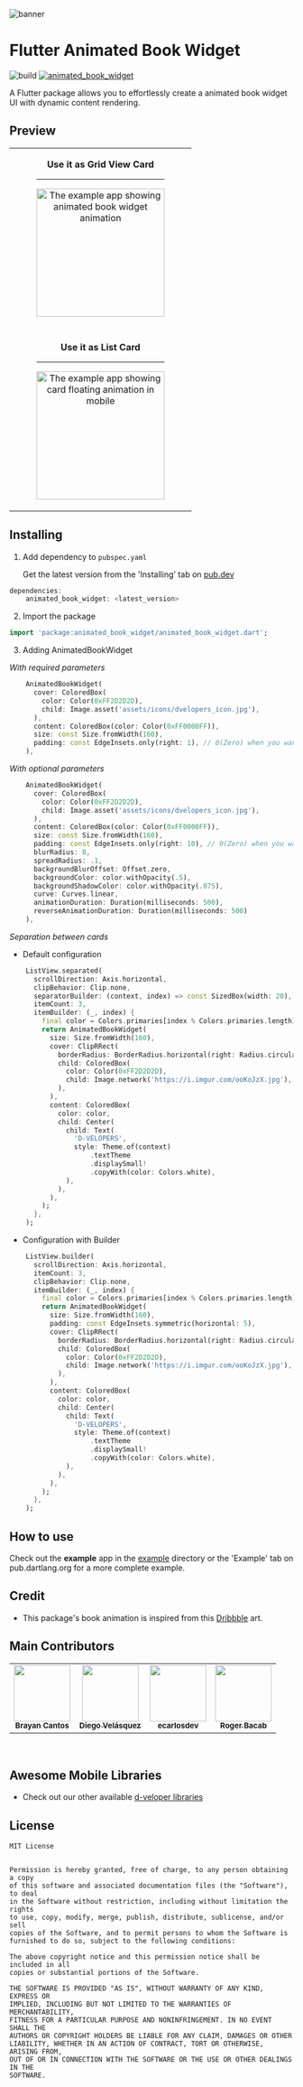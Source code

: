 ![banner](https://i.imgur.com/ppKK1L0.jpeg)

# Flutter Animated Book Widget

![build](https://github.com/the-d-velopers/animated_book_list/actions/workflows/code_metrics.yml/badge.svg?branch=master)
[![animated_book_widget](https://img.shields.io/pub/v/animated_book_list?label=animated_book_list)](https://pub.dev/packages/animated_book_list)

A Flutter package allows you to effortlessly create a animated book widget UI with dynamic content rendering.

## Preview

<table>
    <tr>
        <td align="center">
            <figure>
                <figcaption><b>Use it as Grid View Card</b></figcaption>
                <hr/>
                <img src="https://media3.giphy.com/media/v1.Y2lkPTc5MGI3NjExOXhzNWc3anE0YTJ2MTB1cGgzN2ViaXhxY25tZ25kMjZrZTc5b3FjZSZlcD12MV9pbnRlcm5hbF9naWZfYnlfaWQmY3Q9Zw/u1vjynNPintKSHixvx/giphy.gif" alt="The example app showing animated book widget animation" width="227"/>
            </figure>
        </td>
    </tr>
<tr><td></td></tr>
    <tr>
        <td align="center">
            <figure>
                <figcaption><b>Use it as List Card</b></figcaption>
                <hr/>
                <img src="https://media2.giphy.com/media/v1.Y2lkPTc5MGI3NjExbGRma2FwcmUxNnJocG9vYXJodW8wc2I4YXdhcjdsZjllbzA1bTJneiZlcD12MV9pbnRlcm5hbF9naWZfYnlfaWQmY3Q9Zw/K83J9B9U2mFKU9c1wZ/giphy.gif" alt="The example app showing card floating animation in mobile" width="227"/>
            </figure>
        </td>
    </tr>
</table>



## Installing

1.  Add dependency to `pubspec.yaml`

    Get the latest version from the 'Installing' tab on [pub.dev](https://pub.dev/packages/animated_book_widget/install)
    
```dart
dependencies:
    animated_book_widget: <latest_version>
```

2.  Import the package
```dart
import 'package:animated_book_widget/animated_book_widget.dart';
```

3.  Adding AnimatedBookWidget

*With required parameters*
```dart
    AnimatedBookWidget(
      cover: ColoredBox(
        color: Color(0xFF2D2D2D),
        child: Image.asset('assets/icons/dvelopers_icon.jpg'),
      ),
      content: ColoredBox(color: Color(0xFF0000FF)),
      size: const Size.fromWidth(160),
      padding: const EdgeInsets.only(right: 1), // 0(Zero) when you want to set the separation
    ),
```    

*With optional parameters*
```dart   
    AnimatedBookWidget(
      cover: ColoredBox(
        color: Color(0xFF2D2D2D),
        child: Image.asset('assets/icons/dvelopers_icon.jpg'),
      ),
      content: ColoredBox(color: Color(0xFF0000FF)),
      size: const Size.fromWidth(160),
      padding: const EdgeInsets.only(right: 10), // 0(Zero) when you want to set the separation
      blurRadius: 8,
      spreadRadius: .1,
      backgroundBlurOffset: Offset.zero,
      backgroundColor: color.withOpacity(.5),
      backgroundShadowColor: color.withOpacity(.075),
      curve: Curves.linear,
      animationDuration: Duration(milliseconds: 500),
      reverseAnimationDuration: Duration(milliseconds: 500)
    ),
``` 

*Separation between cards*

 + Default configuration
```dart
    ListView.separated(
      scrollDirection: Axis.horizontal,
      clipBehavior: Clip.none,
      separatorBuilder: (context, index) => const SizedBox(width: 20),
      itemCount: 3,
      itemBuilder: (_, index) {
        final color = Colors.primaries[index % Colors.primaries.length];
        return AnimatedBookWidget(
          size: Size.fromWidth(160),
          cover: ClipRRect(
            borderRadius: BorderRadius.horizontal(right: Radius.circular(10)),
            child: ColoredBox(
              color: Color(0xFF2D2D2D),
              child: Image.network('https://i.imgur.com/ooKoJzX.jpg'),
            ),
          ),
          content: ColoredBox(
            color: color,
            child: Center(
              child: Text(
                'D-VELOPERS',
                style: Theme.of(context)
                    .textTheme
                    .displaySmall!
                    .copyWith(color: Colors.white),
              ),
            ),
          ),
        );
      },
    );
```    

 + Configuration with Builder
```dart
    ListView.builder(
      scrollDirection: Axis.horizontal,
      itemCount: 3,
      clipBehavior: Clip.none,
      itemBuilder: (_, index) {
        final color = Colors.primaries[index % Colors.primaries.length];
        return AnimatedBookWidget(
          size: Size.fromWidth(160),
          padding: const EdgeInsets.symmetric(horizontal: 5),
          cover: ClipRRect(
            borderRadius: BorderRadius.horizontal(right: Radius.circular(10)),
            child: ColoredBox(
              color: Color(0xFF2D2D2D),
              child: Image.network('https://i.imgur.com/ooKoJzX.jpg'),
            ),
          ),
          content: ColoredBox(
            color: color,
            child: Center(
              child: Text(
                'D-VELOPERS',
                style: Theme.of(context)
                    .textTheme
                    .displaySmall!
                    .copyWith(color: Colors.white),
              ),
            ),
          ),
        );
      },
    );
```    


## How to use
Check out the **example** app in the [example](example) directory or the 'Example' tab on pub.dartlang.org for a more complete example.

## Credit

- This package's book animation is inspired from this [Dribbble](https://dribbble.com/shots/6607801-) art.

## Main Contributors

<table>
  <tr>
    <td align="center"><a href="https://github.com/br-programmer"><img src="https://avatars.githubusercontent.com/u/30538983?s=100" width="100px;" alt=""/><br /><sub><b>
Brayan Cantos</b></sub></a></td>
    <td align="center"><a href="https://github.com/diegoveloper"><img src="https://avatars.githubusercontent.com/u/4898256?s=100" width="100px;" alt=""/><br /><sub><b>Diego Velásquez
</b></sub></a></td>
    <td align="center"><a href="https://github.com/ecarlosdev"><img src="https://avatars.githubusercontent.com/u/155333596?s=100" width="100px;" alt=""/><br /><sub><b>ecarlosdev</b></sub></a></td>
    <td align="center"><a href="https://github.com/jesuspedge"><img src="https://avatars.githubusercontent.com/u/74924269?s=100" width="100px;" alt=""/><br /><sub><b>Roger Bacab
</b></sub></a></td>

  </tr>
</table>
<br/>

## Awesome Mobile Libraries
- Check out our other available [d-veloper libraries](https://github.com/the-d-velopers)


## License

```
MIT License


Permission is hereby granted, free of charge, to any person obtaining a copy
of this software and associated documentation files (the "Software"), to deal
in the Software without restriction, including without limitation the rights
to use, copy, modify, merge, publish, distribute, sublicense, and/or sell
copies of the Software, and to permit persons to whom the Software is
furnished to do so, subject to the following conditions:

The above copyright notice and this permission notice shall be included in all
copies or substantial portions of the Software.

THE SOFTWARE IS PROVIDED "AS IS", WITHOUT WARRANTY OF ANY KIND, EXPRESS OR
IMPLIED, INCLUDING BUT NOT LIMITED TO THE WARRANTIES OF MERCHANTABILITY,
FITNESS FOR A PARTICULAR PURPOSE AND NONINFRINGEMENT. IN NO EVENT SHALL THE
AUTHORS OR COPYRIGHT HOLDERS BE LIABLE FOR ANY CLAIM, DAMAGES OR OTHER
LIABILITY, WHETHER IN AN ACTION OF CONTRACT, TORT OR OTHERWISE, ARISING FROM,
OUT OF OR IN CONNECTION WITH THE SOFTWARE OR THE USE OR OTHER DEALINGS IN THE
SOFTWARE.
```